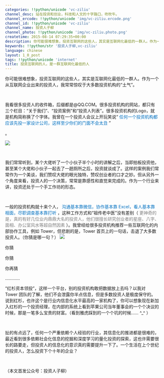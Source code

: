 ```yaml
---
categories: !!python/unicode 'vc-ziliu'
channel_desc: 站在投资和创业，科技和人文的十字路口，吹吹牛。
channel_ercode: !!python/unicode 'img/vc-ziliu.ercode.png'
channel_id: !!python/unicode 'vc-ziliu'
channel_name: 投资人子柳
channel_photo: !!python/unicode 'img/vc-ziliu.photo.png'
createtime: 2015-08-14 07:29:35+00:00
description: 你可能很难想象，投资互联网的这些人，其实是互联网化最低的一群人。作为一个从互联网企业出来的投资人，我常常惊叹
keywords: !!python/str '投资人子柳,vc-ziliu'
language: chinese
layout: 1_0_post
tags: !!python/unicode 'internet'
title: 投资互联网的人，是一群互联网化最低的人
---
```

<div class="rich_media_content" id="js_content">
<p>
         你可能很难想象，投资互联网的这些人，其实是互联网化最低的一群人。作为一个从互联网企业出来的投资人，我常常惊叹于大多数投资机构的“土气”。
        </p>
<p>
<br/>
</p>
<p>
         我看很多投资人的收件箱，后缀都是@QQ.COM。很多投资机构的网站，都只有三个栏目：“关于我们”、“投资案例”和“投资人列表”。很多投资机构的Logo，就是机构简称换了个字体。我曾在一个投资人会议上开玩笑说“
         <span style="color: rgb(0, 112, 192);">
          任何一个投资机构都应该先投一家设计公司，这样至少你们的门面不会太丑
         </span>
         ”
        </p>
<p>
         。
        </p>
<p>
<img data-ratio="0.09177820267686425" data-s="300,640" data-src="" data-type="png" data-w="" src="{{ '/img/5pjrn0aic1L2L5KAFcm3qylREwic6Tic9IEmfN7nibqXjY5QGRIqkZTz7FlLmNeWNjlicKDaG87GhVyRRib5laGOulkw.png' | prepend: site.img | replace: '//','/' }}"/>
<br/>
</p>
<p>
<br/>
</p>
<p>
         我们常常听到，某个大佬听了一个小伙子半个小时的讲解之后，当即拍板投资他，甚至某个大佬和小伙子一起去了一趟厕所之后，投资就谈成了。这样的案例我们常常作为一个美谈，我们赞叹大佬的眼光独特，赞叹创业者的口才之妙。但从另外一个角度来看，投资人的一个决策，常常是靠感性和直觉来完成的。作为一个行业来讲，投资还处于一个手工作坊的形态。
        </p>
<p>
<br/>
</p>
<p>
         一般的投资机构就十来个人，
         <span style="color: rgb(0, 112, 192);">
          沟通基本靠微信，协作基本靠 Excel，看人基本靠相面，尽职调查基本靠打听
         </span>
         ，这种工作方式和“祖传老中医”没有差别（
         <span style="color: rgb(127, 127, 127);">
          更神奇的是，真的有好几位业内鼎鼎大名的投资人，他们很擅长研究创业者的星座、八字、面相、办公室风水等超自然因素
         </span>
         ）。我曾经给很多投资机构推荐一些互联网化的内部协作工具，例如 Tower，但悲剧的是，Tower 首页上的一句话，击退了大多数投资人。（你猜是哪一句？）
         <img data-ratio="0.4837476099426386" data-s="300,640" data-src="" data-type="png" data-w="" src="{{ '/img/5pjrn0aic1L2L5KAFcm3qylREwic6Tic9IExYzgxTQD0VuLEEibia6G7byWsUW31ojESp9RX2ic5dYiaROwv1axZg4yAg.png' | prepend: site.img | replace: '//','/' }}"/>
<br/>
</p>
<p>
         你猜
        </p>
<p>
         你猜
        </p>
<p>
         你再猜
        </p>
<p>
         …………
        </p>
<p>
         “红杉资本领投”，这样一个平台，别的投资机构敢把数据放上去吗？以我对 Tower 团队的了解，他们不会泄露你半点信息，但是多数投资人是极度保守的。说到红杉，也许这个是行业内信息化水平最高的一家机构了，你可以想象现在新加入红杉的一个投资经理，在内部的系统上看到苹果公司当年董事会的一个个决议的时候，那是一笔多么宝贵的财富。（看到雅虎踩到的一个个坑的时候…… ^_^ ）
        </p>
<p>
<br/>
</p>
<p>
         扯的有点远了，任何一个严重依赖个人经验的行业，其信息化的推进都是很难的，最近看到很多依赖社会化信息的挖掘和深度学习的量化投资的探索，这也许需要很长的路要走，但投资人的信息化的意识真的需要提升一下了。一个生活在上个世纪的投资人，怎么投资下个十年的企业？
        </p>
<p>
<br/>
</p>
<p>
         （本文首发公众号：投资人子柳）
        </p>
</div>